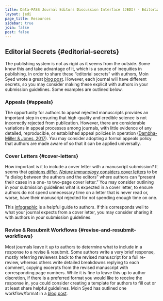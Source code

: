 ```yaml
---
title: Data-PASS Journal Editors Discussion Interface (JEDI) - Editorial Secrets
layout: jedi
page_title: Resources
sidebar: true
join: false
post: false
---
```


## Editorial Secrets {#editorial-secrets}

The publishing system is not as rigid as it seems from the outside. Some know this and take advantage of it, which is a source of inequities in publishing. In order to share these “editorial secrets” with authors, Moin Syed wrote a great [blog post](https://getsyeducated.blogspot.com/2021/08/secrets-from-editors-portal-or.html). However, each journal will have different secrets, so you may consider making these explicit with authors in your submission guidelines. Some examples are outlined below.

### Appeals {#appeals}

The opportunity for authors to appeal rejected manuscripts provides an important step in ensuring that high-quality and credible science is not incorrectly rejected from publication. However, there are considerable variations in appeal processes among journals, with little evidence of any detailed, reproducible, or established appeal policies in operation ([Dambha-Miller & Jones, 2017](https://doi.org/10.1002/leap.1107)). You may consider adopting a formal appeals policy that authors are made aware of so that it can be applied universally.

### Cover Letters {#cover-letters}

How important is it to include a cover letter with a manuscript submission? It seems that [opinions differ](https://retractionwatch.com/2016/09/12/do-scientific-manuscripts-need-cover-letters/). [*Nature Immunology* considers cover letters](https://www.nature.com/articles/ni0208-107) to be “a dialog between the authors and the editors” where authors can “present their cases in a one- to two-page cover letter.” You may consider outlining in your submission guidelines what is expected in a cover letter, to ensure authors do not spend unnecessary time on a letter that is never read or, worse, have their manuscript rejected for not spending enough time on one.

This [infographic](https://6558cf98-9c4b-43ec-87d8-2c78ea81faf2.filesusr.com/ugd/75feef_fcb38cd631e04b6c8312f6886b5bacdd.pdf) is a helpful guide to authors. If this corresponds well to what your journal expects from a cover letter, you may consider sharing it with authors in your submission guidelines.

### Revise & Resubmit Workflows {#revise-and-resubmit-workflows}

Most journals leave it up to authors to determine what to include in a response to a revise & resubmit. Some authors write a very brief response, mostly referring reviewers back to the revised manuscript for a full re-review, whereas others write detailed breakdowns replying to each comment, copying excerpts from the revised manuscript with corresponding page numbers. While it is fine to leave this up to author discretion, if there is a preferred format you would like to receive the response in, you could consider creating a template for authors to fill out or at least share helpful guidelines. Moin Syed has outlined one workflow/format in a [blog post](http://getsyeducated.blogspot.com/2020/08/a-workflow-for-dealing-with-dread-of.html).